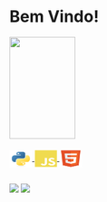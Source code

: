 
<div>
  <h1>Bem Vindo!</h1>
  <a href="https://github.com/Izabele-Cristina">
    <img height="180m" width="48%" src="https://github-readme-stats.vercel.app/api?username=Izabele-Cristina&show_icons=true&theme=dracula&include_all_commits=true&count_private=true"/>
   
</div>
  
<div style="display: inline_block"><br>
    <img align="center" alt="Iza-Python" height="30" width="40" src="https://raw.githubusercontent.com/devicons/devicon/master/icons/python/python-original.svg">
    <img align="center" alt="Iza-Js" height="30" width="40" src="https://raw.githubusercontent.com/devicons/devicon/master/icons/javascript/javascript-plain.svg">
    <img align="center" alt="Iza-HTML" height="30" width="40" src="https://raw.githubusercontent.com/devicons/devicon/master/icons/html5/html5-original.svg">
</div>
  
  
  ##
  
<div>
    <a href="https://instagram.com/izabele__cristina__" target="_blank"><img src="https://img.shields.io/badge/Instagram-E4405F?style=for-the-badge&logo=instagram&logoColor=white" target="_blank"></a>
   <a href="https://linkedin.com/in/izabele-cristina-3541a1200" target="_blank"><img src="https://img.shields.io/badge/LinkedIn-0077B5?style=for-the-badge&logo=linkedin&logoColor=white" target="+blank"</a>
</div>

   
